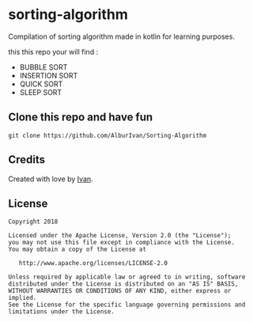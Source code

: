 # sorting-algorithm 

Compilation of sorting algorithm made in kotlin for learning purposes.

this this repo your will find :

 * BUBBLE SORT
 * INSERTION SORT
 * QUICK SORT
 * SLEEP SORT
 
 ## Clone this repo and have fun
 
 ```
git clone https://github.com/AlburIvan/Sorting-Algorithm
```


## Credits
 
 Created with love by [Ivan][ivan-profile].
 
 ## License

	Copyright 2018
	
	Licensed under the Apache License, Version 2.0 (the "License");
	you may not use this file except in compliance with the License.
	You may obtain a copy of the License at
	
	   http://www.apache.org/licenses/LICENSE-2.0
	
	Unless required by applicable law or agreed to in writing, software
	distributed under the License is distributed on an "AS IS" BASIS,
	WITHOUT WARRANTIES OR CONDITIONS OF ANY KIND, either express or implied.
	See the License for the specific language governing permissions and
	limitations under the License.

[ivan-profile]: https://github.com/AlburIvan/



